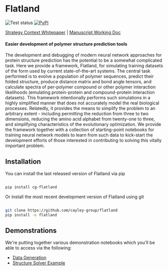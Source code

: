 # Flatland

![Test status](https://github.com/cayley-group/flatland/workflows/Test/badge.svg?branch=master)
[![PyPI](https://img.shields.io/pypi/v/cg-flatland)](https://pypi.org/project/cg-flatland/)

[Strategy Context Whitepaper](https://docs.google.com/document/d/1cMVCeON0DSIUaUSnoD4yAZSC1s0sEwxZnBiTgh8gbkk/edit?usp=sharing) | [Manuscript Working Doc](https://docs.google.com/document/d/19KuoO6f2GiGr6688aCDbZatNUPUOVvEtg0HgTaTYMbE/edit?usp=sharing)

#### Easier development of polymer structure prediction tools

The development and debugging of modern neural network approaches for protein structure prediction has the potential to be a somewhat complicated task. Here we provide a framework, Flatland, for simulating training datasets of the form used by current state-of-the-art systems. The central task performed is to evolve a population of polymer sequences, predict their folded structure, produce distance matrix and bond angle tensors, and calculate spectra of per-polymer compound or other polymer interaction likelihoods (emulating protein-protein and compound-protein interaction datasets). This framework intentionally performs such simulations in a highly simplified manner that does not accurately model the real biological processes. Relatedly, it provides the means to simplify the problem to an arbitrary extent - including permitting the reduction from three to two dimensions, reducing the amino acid alphabet from twenty-one to three, and simplifying characteristics of the evolutionary optimization. We provide the framework together with a collection of starting-point notebooks for training neural network models to learn from such data to kick-start the development efforts of those interested in contributing to solving this vitally important problem.

## Installation

You can install the last released version of Flatland via pip

```bash

pip install cg-flatland

```

Or install the most recent development version of Flatland using git

```bash

git clone https://github.com/cayley-group/flatland
pip install -e flatland

```

## Demonstrations

We're putting together various demonstration notebooks which you'll be able to access via the following:

* [Data Generation](https://colab.research.google.com/github/cayley-group/flatland/blob/master/nb/data-generation.ipynb)
* [Structure Solver Example](https://colab.research.google.com/github/cayley-group/flatland/blob/master/nb/structure-solver.ipynb)
